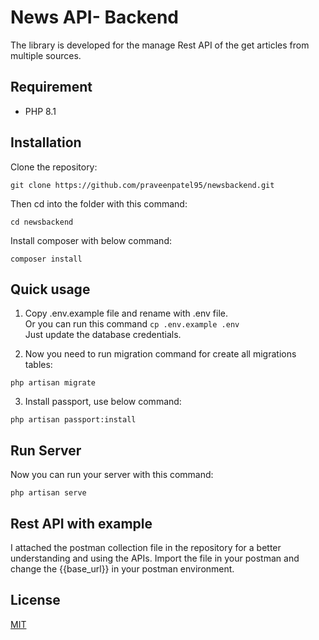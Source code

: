 # News API- Backend 

The library is developed for the manage Rest API of the get articles from multiple sources.

## Requirement

- PHP 8.1

## Installation

Clone the repository:

```
git clone https://github.com/praveenpatel95/newsbackend.git

```

Then cd into the folder with this command:
```
cd newsbackend
```

Install composer with below command:
```
composer install
```




## Quick usage 

1. Copy .env.example file and rename with .env file.<br />
Or you can run this command
`cp .env.example .env`
<br />Just update the database credentials.


2. Now you need to run migration command for create all migrations tables:

```
php artisan migrate
```

3. Install passport, use below command:

```
php artisan passport:install
```



## Run Server

Now you can run your server with this command:
```
php artisan serve
```

## Rest API with example 

I attached the postman collection file in the repository for a better understanding and using the APIs.  Import the file in your postman and change the {{base_url}} in your postman environment.


## License

[MIT](https://choosealicense.com/licenses/mit/)
